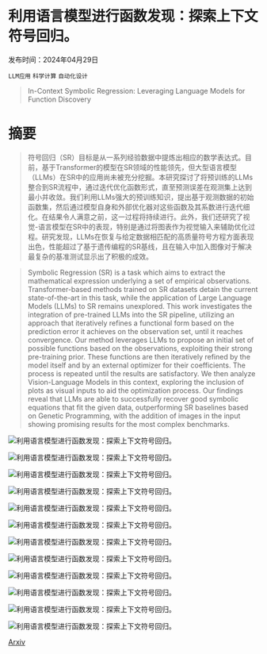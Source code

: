 # 利用语言模型进行函数发现：探索上下文符号回归。

发布时间：2024年04月29日

`LLM应用` `科学计算` `自动化设计`

> In-Context Symbolic Regression: Leveraging Language Models for Function Discovery

# 摘要

> 符号回归（SR）目标是从一系列经验数据中提炼出相应的数学表达式。目前，基于Transformer的模型在SR领域的性能领先，但大型语言模型（LLMs）在SR中的应用尚未被充分挖掘。本研究探讨了将预训练的LLMs整合到SR流程中，通过迭代优化函数形式，直至预测误差在观测集上达到最小并收敛。我们利用LLMs强大的预训练知识，提出基于观测数据的初始函数集，然后通过模型自身和外部优化器对这些函数及其系数进行迭代细化。在结果令人满意之前，这一过程将持续进行。此外，我们还研究了视觉-语言模型在SR中的表现，特别是通过将图表作为视觉输入来辅助优化过程。研究发现，LLMs在恢复与给定数据相匹配的高质量符号方程方面表现出色，性能超过了基于遗传编程的SR基线，且在输入中加入图像对于解决最复杂的基准测试显示出了积极的成效。

> Symbolic Regression (SR) is a task which aims to extract the mathematical expression underlying a set of empirical observations. Transformer-based methods trained on SR datasets detain the current state-of-the-art in this task, while the application of Large Language Models (LLMs) to SR remains unexplored. This work investigates the integration of pre-trained LLMs into the SR pipeline, utilizing an approach that iteratively refines a functional form based on the prediction error it achieves on the observation set, until it reaches convergence. Our method leverages LLMs to propose an initial set of possible functions based on the observations, exploiting their strong pre-training prior. These functions are then iteratively refined by the model itself and by an external optimizer for their coefficients. The process is repeated until the results are satisfactory. We then analyze Vision-Language Models in this context, exploring the inclusion of plots as visual inputs to aid the optimization process. Our findings reveal that LLMs are able to successfully recover good symbolic equations that fit the given data, outperforming SR baselines based on Genetic Programming, with the addition of images in the input showing promising results for the most complex benchmarks.

![利用语言模型进行函数发现：探索上下文符号回归。](../../..//opt/data/Projects/HuggingArxiv/paper_images/2404.19094/sketch.png)

![利用语言模型进行函数发现：探索上下文符号回归。](../../..//opt/data/Projects/HuggingArxiv/paper_images/2404.19094/points.png)

![利用语言模型进行函数发现：探索上下文符号回归。](../../..//opt/data/Projects/HuggingArxiv/paper_images/2404.19094/example.png)

![利用语言模型进行函数发现：探索上下文符号回归。](../../..//opt/data/Projects/HuggingArxiv/paper_images/2404.19094/nguyen_llama.png)

![利用语言模型进行函数发现：探索上下文符号回归。](../../..//opt/data/Projects/HuggingArxiv/paper_images/2404.19094/nguyen_llava.png)

![利用语言模型进行函数发现：探索上下文符号回归。](../../..//opt/data/Projects/HuggingArxiv/paper_images/2404.19094/constant_llama.png)

![利用语言模型进行函数发现：探索上下文符号回归。](../../..//opt/data/Projects/HuggingArxiv/paper_images/2404.19094/constant_llava.png)

![利用语言模型进行函数发现：探索上下文符号回归。](../../..//opt/data/Projects/HuggingArxiv/paper_images/2404.19094/keijzer_llama.png)

![利用语言模型进行函数发现：探索上下文符号回归。](../../..//opt/data/Projects/HuggingArxiv/paper_images/2404.19094/keijzer_llava.png)

![利用语言模型进行函数发现：探索上下文符号回归。](../../..//opt/data/Projects/HuggingArxiv/paper_images/2404.19094/R_llama.png)

![利用语言模型进行函数发现：探索上下文符号回归。](../../..//opt/data/Projects/HuggingArxiv/paper_images/2404.19094/R_llava.png)

![利用语言模型进行函数发现：探索上下文符号回归。](../../..//opt/data/Projects/HuggingArxiv/paper_images/2404.19094/keijzer_seedonly.png)

[Arxiv](https://arxiv.org/abs/2404.19094)